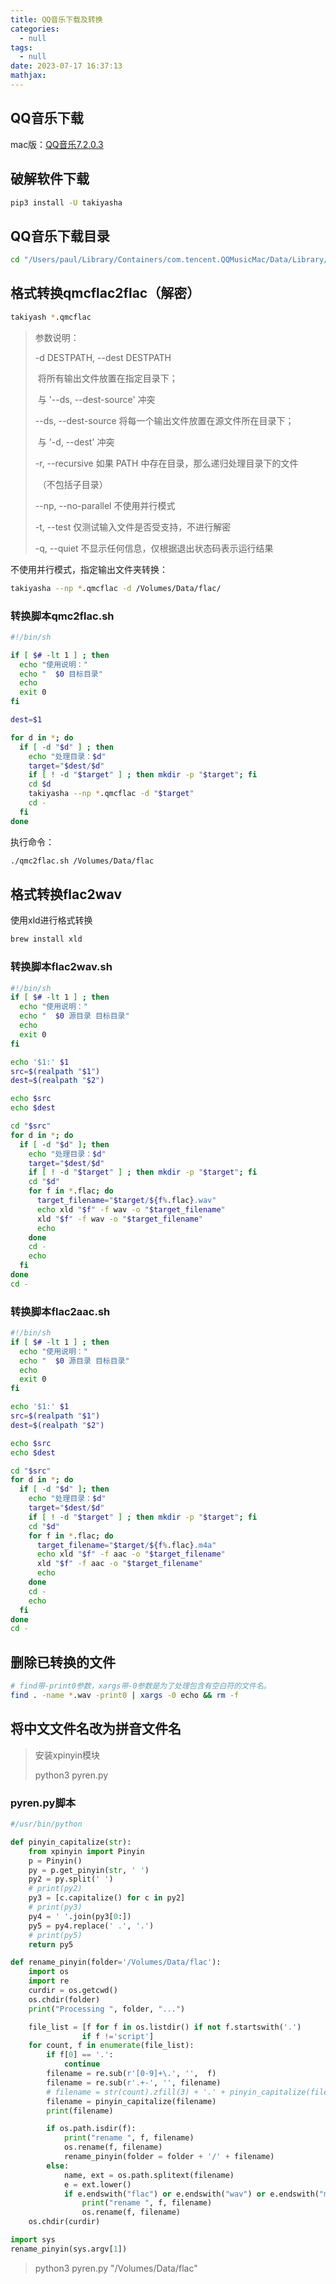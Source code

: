 ```yaml
---
title: QQ音乐下载及转换
categories:
  - null
tags:
  - null
date: 2023-07-17 16:37:13
mathjax:
---
```


## QQ音乐下载

mac版：[QQ音乐7.2.0.3](https://www.xue51.com/mac/61958.html#xzdz)

## 破解软件下载

```bash
pip3 install -U takiyasha
```

## QQ音乐下载目录

``` bash 
cd "/Users/paul/Library/Containers/com.tencent.QQMusicMac/Data/Library/Application Support/QQMusicMac/iQmc" 
```

<!--more-->

## 格式转换qmcflac2flac（解密）

```bash
takiyash *.qmcflac
```

> 参数说明：
>
>  -d DESTPATH, --dest DESTPATH
>
> ​            将所有输出文件放置在指定目录下；
>
> ​            与 '--ds, --dest-source' 冲突
>
>  --ds, --dest-source  将每一个输出文件放置在源文件所在目录下；
>
> ​            与 '-d, --dest' 冲突
>
>  -r, --recursive    如果 PATH 中存在目录，那么递归处理目录下的文件
>
> ​            （不包括子目录）
>
>  --np, --no-parallel  不使用并行模式
>
>  -t, --test      仅测试输入文件是否受支持，不进行解密
>
>  -q, --quiet      不显示任何信息，仅根据退出状态码表示运行结果



不使用并行模式，指定输出文件夹转换：

```bash
takiyasha --np *.qmcflac -d /Volumes/Data/flac/
```

### 转换脚本qmc2flac.sh

```bash
#!/bin/sh

if [ $# -lt 1 ] ; then
  echo "使用说明："
  echo "  $0 目标目录"
  echo
  exit 0
fi

dest=$1

for d in *; do
  if [ -d "$d" ] ; then
    echo "处理目录：$d"
    target="$dest/$d"
    if [ ! -d "$target" ] ; then mkdir -p "$target"; fi
    cd $d
    takiyasha --np *.qmcflac -d "$target"
    cd -
  fi
done
```

执行命令：

```bash
./qmc2flac.sh /Volumes/Data/flac
```

## 格式转换flac2wav

使用xld进行格式转换

```bash
brew install xld
```

### 转换脚本flac2wav.sh

```bash
#!/bin/sh
if [ $# -lt 1 ] ; then
  echo "使用说明："
  echo "  $0 源目录 目标目录"
  echo
  exit 0
fi

echo '$1:' $1
src=$(realpath "$1")
dest=$(realpath "$2")

echo $src
echo $dest

cd "$src"
for d in *; do
  if [ -d "$d" ]; then
    echo "处理目录：$d"
    target="$dest/$d"
    if [ ! -d "$target" ] ; then mkdir -p "$target"; fi
    cd "$d"
    for f in *.flac; do
      target_filename="$target/${f%.flac}.wav"
      echo xld "$f" -f wav -o "$target_filename"
      xld "$f" -f wav -o "$target_filename"
      echo
    done
    cd -
    echo
  fi
done
cd -
```

### 转换脚本flac2aac.sh

```bash
#!/bin/sh
if [ $# -lt 1 ] ; then
  echo "使用说明："
  echo "  $0 源目录 目标目录"
  echo
  exit 0
fi

echo '$1:' $1
src=$(realpath "$1")
dest=$(realpath "$2")

echo $src
echo $dest

cd "$src"
for d in *; do
  if [ -d "$d" ]; then
    echo "处理目录：$d"
    target="$dest/$d"
    if [ ! -d "$target" ] ; then mkdir -p "$target"; fi
    cd "$d"
    for f in *.flac; do
      target_filename="$target/${f%.flac}.m4a"
      echo xld "$f" -f aac -o "$target_filename"
      xld "$f" -f aac -o "$target_filename"
      echo
    done
    cd -
    echo
  fi
done
cd -
```

## 删除已转换的文件

```bash
# find带-print0参数，xargs带-0参数是为了处理包含有空白符的文件名。
find . -name *.wav -print0 | xargs -0 echo && rm -f
```

## 将中文文件名改为拼音文件名

> 安装xpinyin模块
>
> python3 pyren.py

### pyren.py脚本

```python
#/usr/bin/python

def pinyin_capitalize(str):
    from xpinyin import Pinyin
    p = Pinyin()
    py = p.get_pinyin(str, ' ')
    py2 = py.split(' ')
    # print(py2)
    py3 = [c.capitalize() for c in py2]
    # print(py3)
    py4 = ' '.join(py3[0:])
    py5 = py4.replace(' .', '.')
    # print(py5)
    return py5

def rename_pinyin(folder='/Volumes/Data/flac'):
    import os
    import re
    curdir = os.getcwd()
    os.chdir(folder)
    print("Processing ", folder, "...")

    file_list = [f for f in os.listdir() if not f.startswith('.')
                if f !='script']
    for count, f in enumerate(file_list):
        if f[0] == '.':
            continue
        filename = re.sub(r'[0-9]+\.', '',  f)
        filename = re.sub(r'.+-', '', filename)
        # filename = str(count).zfill(3) + '.' + pinyin_capitalize(filename)
        filename = pinyin_capitalize(filename)
        print(filename)

        if os.path.isdir(f):
            print("rename ", f, filename)
            os.rename(f, filename)
            rename_pinyin(folder = folder + '/' + filename)
        else:
            name, ext = os.path.splitext(filename)
            e = ext.lower()
            if e.endswith("flac") or e.endswith("wav") or e.endswith("m4a"):
                print("rename ", f, filename)
                os.rename(f, filename)
    os.chdir(curdir)

import sys
rename_pinyin(sys.argv[1])

```

> python3 pyren.py "/Volumes/Data/flac"
